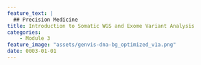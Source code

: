 ```yaml
---
feature_text: |
  ## Precision Medicine
title: Introduction to Somatic WGS and Exome Variant Analysis
categories:
    - Module 3
feature_image: "assets/genvis-dna-bg_optimized_v1a.png"
date: 0003-01-01
---
```


